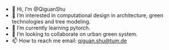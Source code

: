 - 👋 Hi, I’m @QiguanShu
- 👀 I’m interested in computational design in architecture, green technologies and tree modeling.
- 🌱 I’m currently learning pytorch.
- 💞️ I’m looking to collaborate on urban green system.
- 📫 How to reach me email: qiguan.shu@tum.de

<!---
QiguanShu/QiguanShu is a ✨ special ✨ repository because its `README.md` (this file) appears on your GitHub profile.
You can click the Preview link to take a look at your changes.
--->
